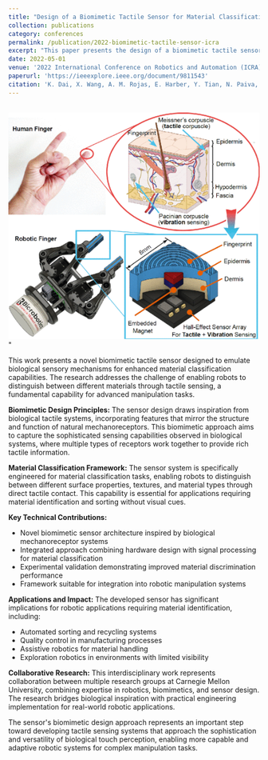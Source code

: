 ```yaml
---
title: "Design of a Biomimetic Tactile Sensor for Material Classification"
collection: publications
category: conferences
permalink: /publication/2022-biomimetic-tactile-sensor-icra
excerpt: "This paper presents the design of a biomimetic tactile sensor inspired by biological sensory systems, capable of classifying different materials through tactile interaction. The sensor demonstrates improved material discrimination capabilities compared to traditional approaches.  <br/><img src='../images/Design_of_a_Biomimetic_Tactile_Sensor_for_Material_Classification.png'>"
date: 2022-05-01
venue: '2022 International Conference on Robotics and Automation (ICRA)'
paperurl: 'https://ieeexplore.ieee.org/document/9811543'
citation: 'K. Dai, X. Wang, A. M. Rojas, E. Harber, Y. Tian, N. Paiva, J. Gnehm, E. Schindewolf, H. Choset, V. A. Webster-Wood, and L. Li. (2022). &quot;Design of a Biomimetic Tactile Sensor for Material Classification.&quot; <i>2022 International Conference on Robotics and Automation (ICRA)</i>. pp. 10774-10780.'
---
```


<br/><img src='../images/Design_of_a_Biomimetic_Tactile_Sensor_for_Material_Classification.png'>"

This work presents a novel biomimetic tactile sensor designed to emulate biological sensory mechanisms for enhanced material classification capabilities. The research addresses the challenge of enabling robots to distinguish between different materials through tactile sensing, a fundamental capability for advanced manipulation tasks.

**Biomimetic Design Principles:**
The sensor design draws inspiration from biological tactile systems, incorporating features that mirror the structure and function of natural mechanoreceptors. This biomimetic approach aims to capture the sophisticated sensing capabilities observed in biological systems, where multiple types of receptors work together to provide rich tactile information.

**Material Classification Framework:**
The sensor system is specifically engineered for material classification tasks, enabling robots to distinguish between different surface properties, textures, and material types through direct tactile contact. This capability is essential for applications requiring material identification and sorting without visual cues.

**Key Technical Contributions:**
- Novel biomimetic sensor architecture inspired by biological mechanoreceptor systems
- Integrated approach combining hardware design with signal processing for material classification
- Experimental validation demonstrating improved material discrimination performance
- Framework suitable for integration into robotic manipulation systems

**Applications and Impact:**
The developed sensor has significant implications for robotic applications requiring material identification, including:
- Automated sorting and recycling systems
- Quality control in manufacturing processes
- Assistive robotics for material handling
- Exploration robotics in environments with limited visibility

**Collaborative Research:**
This interdisciplinary work represents collaboration between multiple research groups at Carnegie Mellon University, combining expertise in robotics, biomimetics, and sensor design. The research bridges biological inspiration with practical engineering implementation for real-world robotic applications.

The sensor's biomimetic design approach represents an important step toward developing tactile sensing systems that approach the sophistication and versatility of biological touch perception, enabling more capable and adaptive robotic systems for complex manipulation tasks.